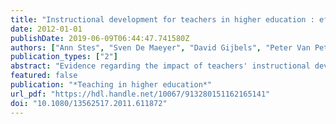 ```yaml
---
title: "Instructional development for teachers in higher education : effects on students' learning outcomes"
date: 2012-01-01
publishDate: 2019-06-09T06:44:47.741580Z
authors: ["Ann Stes", "Sven De Maeyer", "David Gijbels", "Peter Van Petegem"]
publication_types: ["2"]
abstract: "Evidence regarding the impact of teachers' instructional development on student learning in higher education is scarce. In this study, we investigate the impact of an instructional development program for beginning university teachers on students' learning outcomes. We also explore whether this impact is dependent on class size and student level. Quantitative data were gathered from more than 1000 students at pre- and post-tests, using a quasi-experimental design. A multi-level analysis was conducted in which five models were estimated. The results show limited effects of teachers' instructional development. Several interpretations and perspectives for further research are discussed."
featured: false
publication: "*Teaching in higher education*"
url_pdf: "https://hdl.handle.net/10067/913280151162165141"
doi: "10.1080/13562517.2011.611872"
---
```


